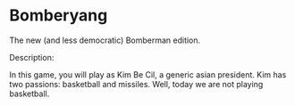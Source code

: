 # Bomberyang
The new (and less democratic) Bomberman edition.

Description:

In this game, you will play as Kim Be Cil, a generic asian president. Kim has two passions: basketball and missiles. Well, today we are not playing basketball.